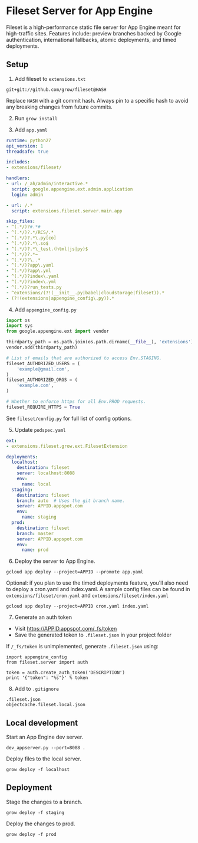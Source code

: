 # Fileset Server for App Engine

Fileset is a high-performance static file server for App Engine meant for high-traffic sites. Features include: preview branches backed by Google authentication, international fallbacks, atomic deployments, and timed deployments.

## Setup

1) Add fileset to `extensions.txt`

```
git+git://github.com/grow/fileset@HASH
```

Replace `HASH` with a git commit hash. Always pin to a specific hash to avoid
any breaking changes from future commits.

2) Run `grow install`

3) Add `app.yaml`

```yaml
runtime: python27
api_version: 1
threadsafe: true

includes:
- extensions/fileset/

handlers:
- url: /_ah/admin/interactive.*
  script: google.appengine.ext.admin.application
  login: admin

- url: /.*
  script: extensions.fileset.server.main.app

skip_files:
- ^(.*/)?#.*#
- ^(.*/)?.*/RCS/.*
- ^(.*/)?.*\.py[co]
- ^(.*/)?.*\.so$
- ^(.*/)?.*\_test.(html|js|py)$
- ^(.*/)?.*~
- ^(.*/)?\..*
- ^(.*/)?app\.yaml
- ^(.*/)?app\.yml
- ^(.*/)?index\.yaml
- ^(.*/)?index\.yml
- ^(.*/)?run_tests.py
- ^extensions/(?!(__init__.py|babel|cloudstorage|fileset)).*
- (?!(extensions|appengine_config\.py)).*
```

4) Add `appengine_config.py`

```python
import os
import sys
from google.appengine.ext import vendor

thirdparty_path = os.path.join(os.path.dirname(__file__), 'extensions')
vendor.add(thirdparty_path)

# List of emails that are authorized to access Env.STAGING.
fileset_AUTHORIZED_USERS = (
    'example@gmail.com',
)
fileset_AUTHORIZED_ORGS = (
    'example.com',
)

# Whether to enforce https for all Env.PROD requests.
fileset_REQUIRE_HTTPS = True
```

See `fileset/config.py` for full list of config options.

5) Update `podspec.yaml`

```yaml
ext:
- extensions.fileset.grow.ext.FilesetExtension

deployments:
  localhost:
    destination: fileset
    server: localhost:8088
    env:
      name: local
  staging:
    destination: fileset
    branch: auto  # Uses the git branch name.
    server: APPID.appspot.com
    env:
      name: staging
  prod:
    destination: fileset
    branch: master
    server: APPID.appspot.com
    env:
      name: prod
```

6) Deploy the server to App Engine.

```
gcloud app deploy --project=APPID --promote app.yaml
```

Optional: if you plan to use the timed deployments feature, you'll also need to
deploy a cron.yaml and index.yaml. A sample config files can be found in
`extensions/fileset/cron.yaml` and `extensions/fileset/index.yaml`

```
gcloud app deploy --project=APPID cron.yaml index.yaml
```

7) Generate an auth token

* Visit https://APPID.appspot.com/_fs/token
* Save the generated token to `.fileset.json` in your project folder

If `/_fs/token` is unimplemented, generate `.fileset.json` using:

```
import appengine_config
from fileset.server import auth

token = auth.create_auth_token('DESCRIPTION')
print '{"token": "%s"}' % token
```

8) Add to `.gitignore`

```
.fileset.json
objectcache.fileset.local.json
```


## Local development

Start an App Engine dev server.

```
dev_appserver.py --port=8088 .
```

Deploy files to the local server.

```
grow deploy -f localhost
```


## Deployment

Stage the changes to a branch.

```
grow deploy -f staging
```

Deploy the changes to prod.

```
grow deploy -f prod
```
